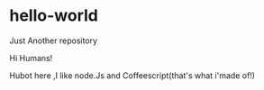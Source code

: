 # hello-world
Just Another repository

Hi Humans!

Hubot here ,I like node.Js and Coffeescript(that's what i'made of!)
